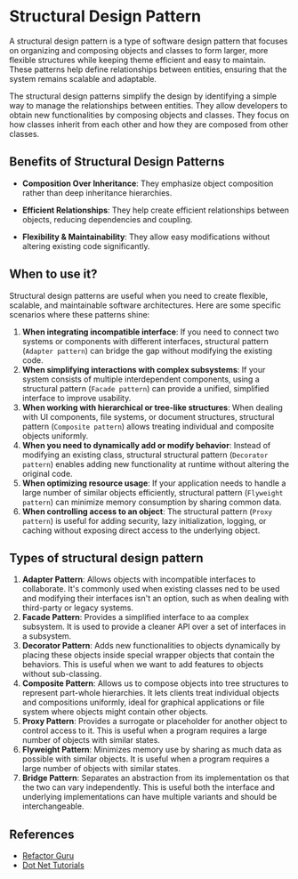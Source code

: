 # Structural Design Pattern

A structural design pattern is a type of software design pattern that focuses on organizing and composing objects and classes to form larger, more flexible structures while keeping theme efficient and easy to maintain. These patterns help define relationships between entities, ensuring that the system remains scalable and adaptable.

The structural design patterns simplify the design by identifying a simple way to manage the relationships between entities. They allow developers to obtain new functionalities by composing objects and classes. They focus on how classes inherit from each other and how they are composed from other classes.

## Benefits of Structural Design Patterns

- **Composition Over Inheritance**: They emphasize object composition rather than deep inheritance hierarchies.

- **Efficient Relationships**: They help create efficient relationships between objects, reducing dependencies and coupling.

- **Flexibility & Maintainability**: They allow easy modifications without altering existing code significantly.

## When to use it?

Structural design patterns are useful when you need to create flexible, scalable, and maintainable software architectures. Here are some specific scenarios where these patterns shine:

1. **When integrating incompatible interface**: If you need to connect two systems or components with different interfaces, structural pattern (`Adapter pattern`) can bridge the gap without modifying the existing code.
2. **When simplifying interactions with complex subsystems**: If your system consists of multiple interdependent components, using a structural pattern (`Facade pattern`) can provide a unified, simplified interface to improve usability.
3. **When working with hierarchical or tree-like structures**: When dealing with UI components, file systems, or document structures, structural pattern (`Composite pattern`) allows treating individual and composite objects uniformly.
4. **When you need to dynamically add or modify behavior**: Instead of modifying an existing class, structural structural pattern (`Decorator pattern`) enables adding new functionality at runtime without altering the original code.
5. **When optimizing resource usage**: If your application needs to handle a large number of similar objects efficiently, structural pattern (`Flyweight pattern`) can minimize memory consumption by sharing common data.
6. **When controlling access to an object**: The structural pattern (`Proxy pattern`) is useful for adding security, lazy initialization, logging, or caching without exposing direct access to the underlying object.

## Types of structural design pattern

1. **Adapter Pattern**: Allows objects with incompatible interfaces to collaborate. It's commonly used when existing classes ned to be used and modifying their interfaces isn't an option, such as when dealing with third-party or legacy systems.
2. **Facade Pattern**: Provides a simplified interface to aa complex subsystem. It is used to provide a cleaner API over a set of interfaces in a subsystem.
3. **Decorator Pattern**: Adds new functionalities to objects dynamically by placing these objects inside special wrapper objects that contain the behaviors. This is useful when we want to add features to objects without sub-classing.
4. **Composite Pattern**: Allows us to compose objects into tree structures to represent part-whole hierarchies. It lets clients treat individual objects and compositions uniformly, ideal for graphical applications or file system where objects might contain other objects.
5. **Proxy Pattern**: Provides a surrogate or placeholder for another object to control access to it. This is useful when a program requires a large number of objects with similar states.
6. **Flyweight Pattern**: Minimizes memory use by sharing as much data as possible with similar objects. It is useful when a program requires a large number of objects with similar states.
7. **Bridge Pattern**: Separates an abstraction from its implementation os that the two can vary independently. This is useful both the interface and underlying implementations can have multiple variants and should be interchangeable.

## References

- [Refactor Guru](https://refactoring.guru/design-patterns/structural-patterns)
- [Dot Net Tutorials](https://dotnettutorials.net/lesson/structural-design-pattern/)
